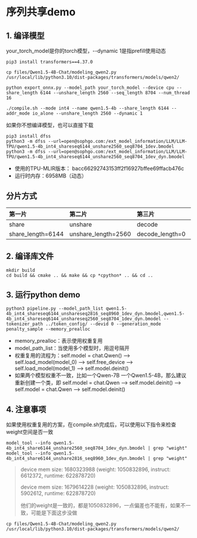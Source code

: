 # 序列共享demo

## 1. 编译模型
your_torch_model是你的torch模型，--dynamic 1是指prefill使用动态
```shell
pip3 install transformers==4.37.0

cp files/Qwen1.5-4B-Chat/modeling_qwen2.py /usr/local/lib/python3.10/dist-packages/transformers/models/qwen2/

python export_onnx.py --model_path your_torch_model --device cpu --share_length 6144 --unshare_length 2560 --seq_length 8704 --num_thread 16

./compile.sh --mode int4 --name qwen1.5-4b --share_length 6144 --addr_mode io_alone --unshare_length 2560 --dynamic 1
```
如果你不想编译模型，也可以直接下载
```shell
pip3 install dfss
python3 -m dfss --url=open@sophgo.com:/ext_model_information/LLM/LLM-TPU/qwen1.5-4b_int4_shareseq6144_unshare2560_seq8704_1dev.bmodel
python3 -m dfss --url=open@sophgo.com:/ext_model_information/LLM/LLM-TPU/qwen1.5-4b_int4_shareseq6144_unshare2560_seq8704_1dev_dyn.bmodel
```
* 使用的TPU-MLIR版本： bacc66292743153ff2f16927bffee69ffacb476c
* 运行时内存：6958MB（动态）

## 分片方式
|第一片                  |第二片                 |第三片              |总长度              |
|:-                     |:-                     |:-                 |:-                 |
|share                  |unshare                |decode             |seq                |
|share_length=6144      |unshare_length=2560    |decode_length=0    |seq_length=8704    |


## 2. 编译库文件
```shell
mkdir build
cd build && cmake .. && make && cp *cpython* .. && cd ..
```


## 3. 运行python demo
```shell
python3 pipeline.py --model_path_list qwen1.5-4b_int4_shareseq6144_unshareseq2816_seq8960_1dev_dyn.bmodel,qwen1.5-4b_int4_shareseq6144_unshareseq2560_seq8704_1dev_dyn.bmodel --tokenizer_path ../token_config/ --devid 0 --generation_mode penalty_sample --memory_prealloc
```
* memory_prealloc：表示使用权重复用
* model_path_list：当使用多个模型时，用逗号隔开
* 权重复用的流程为：self.model = chat.Qwen() --> self.load_model(model_0) --> self.free_device --> self.load_model(model_1) --> self.model.deinit()
* 如果两个模型权重不一致，比如一个Qwen-7B 一个Qwen1.5-4B，那么建议重新创建一个类，即 self.model = chat.Qwen --> self.model.deinit() --> self.model = chat.Qwen --> self.model.deinit()


## 4. 注意事项
如果使用权重复用的方案，在compile.sh完成后，可以使用以下指令来检查weight空间是否一致

```shell
model_tool --info qwen1.5-4b_int4_share6144_unshare2560_seq8704_1dev_dyn.bmodel | grep "weight"
model_tool --info qwen1.5-4b_int4_share6144_unshare2816_seq8960_1dev_dyn.bmodel | grep "weight"
```
> device mem size: 1680323988 (weight: 1050832896, instruct: 6612372, runtime: 622878720)
>
> device mem size: 1679614228 (weight: 1050832896, instruct: 5902612, runtime: 622878720)
>
> 他们的weight是一致的，都是1050832896，一点偏差也不能有，如果不一致，可能是下面这步没做
```shell
cp files/Qwen1.5-4B-Chat/modeling_qwen2.py /usr/local/lib/python3.10/dist-packages/transformers/models/qwen2/
```
